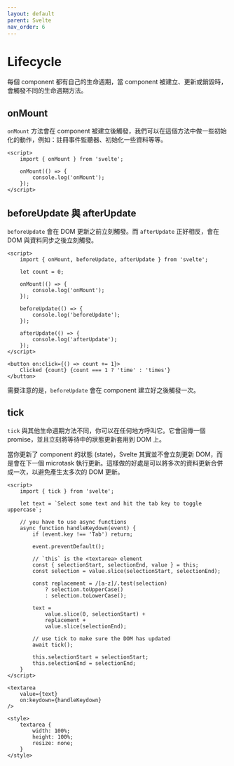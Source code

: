 ```yaml
---
layout: default
parent: Svelte
nav_order: 6
---
```


# Lifecycle

每個 component 都有自己的生命週期，當 component 被建立、更新或銷毀時，會觸發不同的生命週期方法。

## onMount

`onMount` 方法會在 component 被建立後觸發，我們可以在這個方法中做一些初始化的動作，例如：註冊事件監聽器、初始化一些資料等等。

```svelte
<script>
    import { onMount } from 'svelte';

    onMount(() => {
        console.log('onMount');
    });
</script>
```

## beforeUpdate 與 afterUpdate

`beforeUpdate` 會在 DOM 更新之前立刻觸發。而 `afterUpdate` 正好相反，會在 DOM 與資料同步之後立刻觸發。

```svelte
<script>
    import { onMount, beforeUpdate, afterUpdate } from 'svelte';

    let count = 0;

    onMount(() => {
        console.log('onMount');
    });

    beforeUpdate(() => {
        console.log('beforeUpdate');
    });

    afterUpdate(() => {
        console.log('afterUpdate');
    });
</script>

<button on:click={() => count += 1}>
    Clicked {count} {count === 1 ? 'time' : 'times'}
</button>
```

需要注意的是，`beforeUpdate` 會在 component 建立好之後觸發一次。

## tick

`tick` 與其他生命週期方法不同，你可以在任何地方呼叫它。它會回傳一個 promise，並且立刻將等待中的狀態更新套用到 DOM 上。

當你更新了 component 的狀態 (state)，Svelte 其實並不會立刻更新 DOM，而是會在下一個 microtask 執行更新。這樣做的好處是可以將多次的資料更新合併成一次，以避免產生太多次的 DOM 更新。

```svelte
<script>
    import { tick } from 'svelte';

    let text = `Select some text and hit the tab key to toggle uppercase`;

    // you have to use async functions
    async function handleKeydown(event) {
        if (event.key !== 'Tab') return;

        event.preventDefault();

        // `this` is the <textarea> element
        const { selectionStart, selectionEnd, value } = this;
        const selection = value.slice(selectionStart, selectionEnd);

        const replacement = /[a-z]/.test(selection)
            ? selection.toUpperCase()
            : selection.toLowerCase();

        text =
            value.slice(0, selectionStart) +
            replacement +
            value.slice(selectionEnd);

        // use tick to make sure the DOM has updated
        await tick();

        this.selectionStart = selectionStart;
        this.selectionEnd = selectionEnd;
    }
</script>

<textarea
    value={text}
    on:keydown={handleKeydown}
/>

<style>
    textarea {
        width: 100%;
        height: 100%;
        resize: none;
    }
</style>
```
